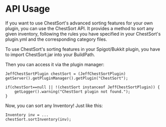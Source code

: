 # API Usage

If you want to use ChestSort's advanced sorting features for your own plugin, you can use the ChestSort API. It provides a method to sort any given inventory, following the rules you have specified in your ChestSort's plugin.yml and the corresponding category files.

To use ChestSort's sorting features in your Spigot/Bukkit plugin, you have to import ChestSort.jar into your BuildPath.

Then you can access it via the plugin manager:

```
JeffChestSortPlugin chestSort = (JeffChestSortPlugin) getServer().getPluginManager().getPlugin("ChestSort");
		
if(chestSort==null || !(chestSort instanceof JeffChestSortPlugin)) {
	getLogger().warning("ChestSort plugin not found.");
}
```

Now, you can sort any Inventory! Just like this:

```
Inventory inv = ...
chestSort.sortInventory(inv);
```
